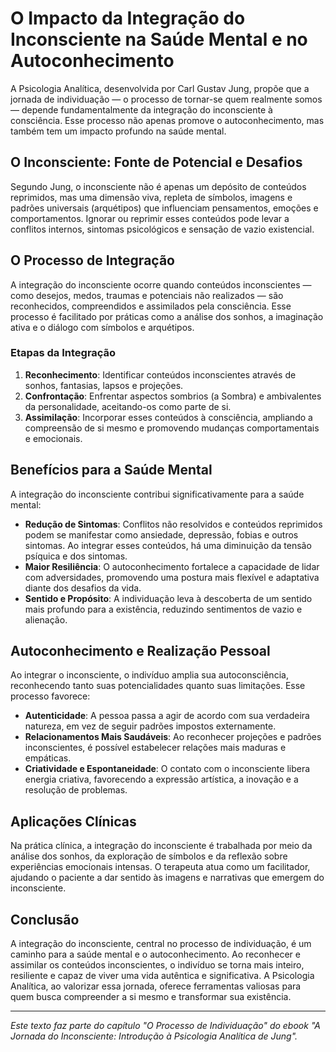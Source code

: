 
# O Impacto da Integração do Inconsciente na Saúde Mental e no Autoconhecimento

A Psicologia Analítica, desenvolvida por Carl Gustav Jung, propõe que a jornada de individuação — o processo de tornar-se quem realmente somos — depende fundamentalmente da integração do inconsciente à consciência. Esse processo não apenas promove o autoconhecimento, mas também tem um impacto profundo na saúde mental.

## O Inconsciente: Fonte de Potencial e Desafios

Segundo Jung, o inconsciente não é apenas um depósito de conteúdos reprimidos, mas uma dimensão viva, repleta de símbolos, imagens e padrões universais (arquétipos) que influenciam pensamentos, emoções e comportamentos. Ignorar ou reprimir esses conteúdos pode levar a conflitos internos, sintomas psicológicos e sensação de vazio existencial.

## O Processo de Integração

A integração do inconsciente ocorre quando conteúdos inconscientes — como desejos, medos, traumas e potenciais não realizados — são reconhecidos, compreendidos e assimilados pela consciência. Esse processo é facilitado por práticas como a análise dos sonhos, a imaginação ativa e o diálogo com símbolos e arquétipos.

### Etapas da Integração

1. **Reconhecimento**: Identificar conteúdos inconscientes através de sonhos, fantasias, lapsos e projeções.
2. **Confrontação**: Enfrentar aspectos sombrios (a Sombra) e ambivalentes da personalidade, aceitando-os como parte de si.
3. **Assimilação**: Incorporar esses conteúdos à consciência, ampliando a compreensão de si mesmo e promovendo mudanças comportamentais e emocionais.

## Benefícios para a Saúde Mental

A integração do inconsciente contribui significativamente para a saúde mental:

- **Redução de Sintomas**: Conflitos não resolvidos e conteúdos reprimidos podem se manifestar como ansiedade, depressão, fobias e outros sintomas. Ao integrar esses conteúdos, há uma diminuição da tensão psíquica e dos sintomas.
- **Maior Resiliência**: O autoconhecimento fortalece a capacidade de lidar com adversidades, promovendo uma postura mais flexível e adaptativa diante dos desafios da vida.
- **Sentido e Propósito**: A individuação leva à descoberta de um sentido mais profundo para a existência, reduzindo sentimentos de vazio e alienação.

## Autoconhecimento e Realização Pessoal

Ao integrar o inconsciente, o indivíduo amplia sua autoconsciência, reconhecendo tanto suas potencialidades quanto suas limitações. Esse processo favorece:

- **Autenticidade**: A pessoa passa a agir de acordo com sua verdadeira natureza, em vez de seguir padrões impostos externamente.
- **Relacionamentos Mais Saudáveis**: Ao reconhecer projeções e padrões inconscientes, é possível estabelecer relações mais maduras e empáticas.
- **Criatividade e Espontaneidade**: O contato com o inconsciente libera energia criativa, favorecendo a expressão artística, a inovação e a resolução de problemas.

## Aplicações Clínicas

Na prática clínica, a integração do inconsciente é trabalhada por meio da análise dos sonhos, da exploração de símbolos e da reflexão sobre experiências emocionais intensas. O terapeuta atua como um facilitador, ajudando o paciente a dar sentido às imagens e narrativas que emergem do inconsciente.

## Conclusão

A integração do inconsciente, central no processo de individuação, é um caminho para a saúde mental e o autoconhecimento. Ao reconhecer e assimilar os conteúdos inconscientes, o indivíduo se torna mais inteiro, resiliente e capaz de viver uma vida autêntica e significativa. A Psicologia Analítica, ao valorizar essa jornada, oferece ferramentas valiosas para quem busca compreender a si mesmo e transformar sua existência.

---
*Este texto faz parte do capítulo "O Processo de Individuação" do ebook "A Jornada do Inconsciente: Introdução à Psicologia Analítica de Jung".*
```
